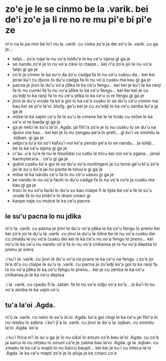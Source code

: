 zo'e je le se cinmo be la .varik. bei de'i zo'e ja li re no re mu pi'e bi pi'e ze
=================================================================================

ni'o ca le pa moi be lo'i nu la .varik. cu ciska zo'e ja dei zo'u la .varik. cu ga je...

* tatpi... zo'e naje le nu vo'a toldu'e le ka ce'u sipna gi ga je
* se nandu zo'e je lo nu vo'a ciksi lo ctaipe... kei ri'a zo'e joi le nu vo'a tatpi gi ga je
* co'e ja cinmo le ka su'o da zo'u cadga fa lo nu ce'u cuksu da... kei kei jenai ku'i cu djuno lo du'u cadga fa lo nu vo'a cusku ma kau gi ga je
* pacna je jinvi le du'u vo'a jdika le ka ce'u fengu... kei kei je ku'i le ka ranji fa lo nu cumki fa lo nu vo'a jdika lo ka ce'u fengu... kei kei kei je cu zu'edji lo ka ranji fa lo nu ce'u jdika lo ka ce'u xi re fengu gi ga je
* jinvi le du'u vrude fa ko'a goi lo ka ce'u cusku lo se du'u ce'u cinmo ma kau kei se pi'o la'oi .blofg. ge'u kei je cu zu'edji lo ka ce'u zenba ko'a gi ga je
* milxe le ka xajmi ce'u fa le su'u le cmene be le te tcidu cu milxe le ka ce'u xi re barda gi ga je
* ga je nelci le su'u la'oi .Agda. jai filri'a zo'e je lo nu cusku lo se du'u na djuno ma kau... kei kei je lo nu zengau pe'a lo preti... gi ku'i ve smimlu la .lojban. gi ga je
* selpu'a tu'a loi so'i kafxu'i noi ke'a pendo pe'a lo se nandu... ja toldji... be lo ka ce'u sipna gi ga je
* ci'au .u'e ru'e le nu le troxilidai cu catlu le tricu kei noi vo'a zgana... jenai kacmyterxra... ce'u gi ga je
* gubni cusku ko'a goi le se du'u vo'a nonlingeni je cu tonsi ge'u ki'u zo'e joi le su'u ko'a jai nu pante le tolvu'e gi ga je
* milxe le ka nandu ce'u fa lo nu ce'u vasxu gi ga je
* se nandu lo nu vo'a facki lo du'u cadga fa lo nu vo'a co'e ja cusku ma kau gi ga je
* troci lo nu vo'a facki lo du'u xu kau ctaipe fi le lijda be vo'a fe le su'u vrude fa lo nu jmibi'o lo drani cmaci gi
* kanpe naje cu mutce le ka ce'u pacna

## le su'u pacna lo nu jdika
ni'o la .varik. cu pacna je jinvi le du'u vo'a jdika le ka ce'u fengu lo prenu kei kei zo'e joi le du'u la .varik. cu jinvi le du'u le lidne be le nu vo'a cusku dei cu zmadu le nu vo'a cusku dei kei le ka ce'u nu vo'a fengu lo prenu... kei no'u le ka ce'u nu nandu vo'a fa lo nu vo'a cnikansa je lo nu vo'a deptsa lo prenu je srera

.i ku'i la .varik. cu jinvi le du'u vo'a na prane le ka ce'u na fengu  .i zo'e joi la'e di'u cu ctaipe le su'u la .varik. cu pacna je zu'edji ko'a goi lo ka ranji fa lo nu vo'a jdika le ka ce'u fengu lo prenu... kei je cu zenba le ka ce'u cnikansa je le ka ce'u deptsa

.i la .varik. cu cpedu fi la .satan. fe lo nu vo'e sidju vo'a ko'a... je ku'i lo nu vo'a zenba le ka vajni ce'u

## tu'a la'oi .Agda.
ni'o la .varik. cu nelci le su'u la'oi .Agda. ko'a goi ckaji le ka ce'u jai filri'a lo nu retsku lo zabna  .i ku'i ji'a la .varik. cu jinvi le du'u la .lojban. cu smimlu la'oi .Agda. ko'a

.i ku'i frica ni'i le su'u ga je lo nu ciksi lo smuni co'e bau la'oi .Agda. cu co'e ja sarcu lo nu retsku lo smuni co'e je zabna bau la'oi .Agda. gi la .lojban. cu zmadu le ka ce'u mapti lo nu bacru baupli... kei kei je ku'i cu mleca la'oi .Agda. le ka ce'u mapti zo'e je lo pluja je ke cmaci co'e
